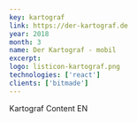 ```yaml
---
key: kartograf
link: https://der-kartograf.de
year: 2018
month: 3
name: Der Kartograf - mobil
excerpt:
logo: listicon-kartograf.png
technologies: ['react']
clients: ['bitmade']
---
```


Kartograf Content EN
